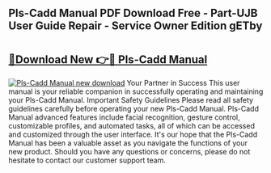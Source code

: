 ## Pls-Cadd Manual PDF Download Free - Part-UJB User Guide Repair - Service Owner Edition gETby

# <h2><a href="http://cf28574.oget.top/?id=Pls-Cadd+Manual">🔗Download New 👉🔴 Pls-Cadd Manual</a></h2>

[![Pls-Cadd Manual new download](https://i.imgur.com/5g1atiW.png)](http://cf28574.oget.top/?id=Pls-Cadd+Manual)
Your Partner in Success This user manual is your reliable companion in successfully operating and maintaining your Pls-Cadd Manual. Important Safety Guidelines Please read all safety guidelines carefully before operating your new Pls-Cadd Manual. Pls-Cadd Manual advanced features include facial recognition, gesture control, customizable profiles, and automated tasks, all of which can be accessed and customized through the user interface. It's our hope that the Pls-Cadd Manual has been a valuable asset as you navigate the functions of your new product. Should you have any questions or concerns, please do not hesitate to contact our customer support team.
